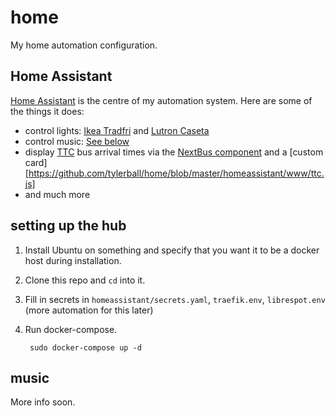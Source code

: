 # home

My home automation configuration.

## Home Assistant

[Home Assistant][hass] is the centre of my automation system. Here are some of the things it does:

- control lights: [Ikea Tradfri][tradfri] and [Lutron Caseta][lutron]
- control music: [See below](#music)
- display [TTC][ttc] bus arrival times via the [NextBus component][nextbus] and a [custom card][https://github.com/tylerball/home/blob/master/homeassistant/www/ttc.js]
- and much more

## setting up the hub

1. Install Ubuntu on something and specify that you want it to be a docker host during installation.
1. Clone this repo and `cd` into it.
1. Fill in secrets in `homeassistant/secrets.yaml`, `traefik.env`, `librespot.env` (more automation for this later)
1. Run docker-compose.

        sudo docker-compose up -d

## music

More info soon.

[hass]:https://home-assistant.io/
[tradfri]:https://www.home-assistant.io/components/tradfri/
[lutron]:https://www.home-assistant.io/components/lutron_caseta/
[ttc]:http://www.ttc.ca
[nextbus]:https://www.home-assistant.io/components/nextbus/

